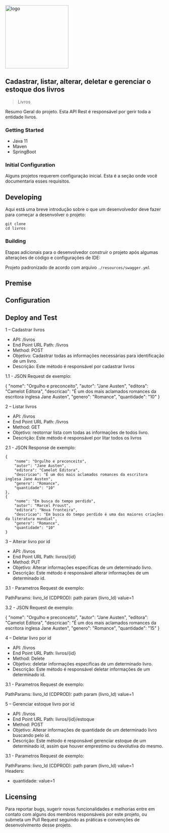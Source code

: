 <img src="./logo.png" alt="logo" style="width:200px;"/>

## Cadastrar, listar, alterar, deletar e gerenciar o estoque dos livros 
> Livros

Resumo Geral do projeto.
Esta API Rest é responsável por gerir toda a entidade livros.

### Getting Started

* Java 11
* Maven
* SpringBoot

### Initial Configuration

Alguns projetos requerem configuração inicial. Esta é a seção onde você documentaria esses requisitos.

## Developing

Aqui está uma breve introdução sobre o que um desenvolvedor deve fazer para começar a desenvolver
o projeto:

```
git clone 
cd livros
```

### Building

Etapas adicionais para o desenvolvedor construir o projeto após algumas alterações de código e configurações de IDE:

Projeto padronizado de acordo com arquivo ``./resources/swagger.yml``

## Premise


## Configuration



## Deploy and Test

1 – Cadastrar livros

- API: /livros
- End Point URL Path:  /livros
- Method: POST
- Objetivo: Cadastrar todas as informações necessárias para identificação de um livro.
- Descrição: Este método é responsável por cadastrar livros

1.1 - JSON Request de exemplo:

{
    "nome": "Orgulho e preconceito",
    "autor": "Jane Austen",
    "editora": "Camelot Editora",
    "descricao": "É um dos mais aclamados romances da escritora inglesa Jane Austen",
    "genero": "Romance",
    "quantidade": "10"
}

2 – Listar livros

- API: /livros
- End Point URL Path:  /livros
- Method: GET
- Objetivo: reotornar lista com todas as informações de todos livro.
- Descrição: Este método é responsável por litar todos os livros

2.1 - JSON Response de exemplo:

    {
        "nome": "Orgulho e preconceito",
        "autor": "Jane Austen",
        "editora": "Camelot Editora",
        "descricao": "É um dos mais aclamados romances da escritora inglesa Jane Austen",
        "genero": "Romance",
        "quantidade": "10"
    },
    {
        "nome": "Em busca do tempo perdido",
        "autor": "Marcel Proust",
        "editora": "Nova fronteira",
        "descricao": "Em busca do tempo perdido é uma das maiores criações da literatura mundial",
        "genero": "Romance",
        "quantidade": "10"
    }


3 – Alterar livro por id

- API: /livros
- End Point URL Path:  livros/{id}
- Method: PUT
- Objetivo: Alterar informações especificas de um determinado livro.
- Descrição: Este método é responsável alterar informações de um determinado id.

3.1 - Parametros Request de exemplo:

PathParams: livro_Id (CDPROD): path param (livro_Id) value=1</br>

3.2 - JSON Request de exemplo:

{
    "nome": "Orgulho e preconceito",
    "autor": "Jane Austen",
    "editora": "Camelot Editora",
    "descricao": "É um dos mais aclamados romances da escritora inglesa Jane Austen",
    "genero": "Romance",
    "quantidade": "15"
}

4 – Deletar livro por id

- API: /livros
- End Point URL Path:  livros/{id}
- Method: Delete
- Objetivo: deletar informações especificas de um determinado livro.
- Descrição: Este método é responsável deletar informações de um determinado id.

3.1 - Parametros Request de exemplo:

PathParams: livro_Id (CDPROD): path param (livro_Id) value=1</br>

5 – Gerenciar estoque livro por id

- API: /livros
- End Point URL Path:  livros/{id}/estoque
- Method: POST
- Objetivo: Alterar informações de quantidade de um determinado livro buscando pelo id.
- Descrição: Este método é responsável gerenciar estoque de um determinado id, assim que houver emprestimo ou devolutiva do mesmo.

3.1 - Parametros Request de exemplo:

PathParams: livro_Id (CDPROD): path param (livro_Id) value=1</br>
Headers:
- quantidade:		value=1

## Licensing

Para reportar bugs, sugerir novas funcionalidades e melhorias entre em contato com alguns dos membros responsáveis
por este projeto, ou submeta um Pull Request seguindo as práticas e convenções de desenvolvimento desse projeto.